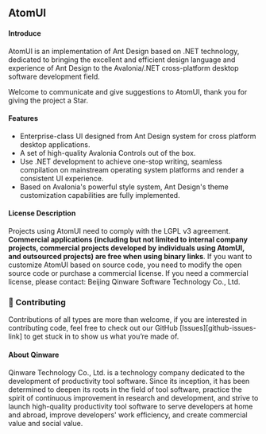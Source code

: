 ## AtomUI

#### Introduce

AtomUI is an implementation of Ant Design based on .NET technology, dedicated to bringing the excellent and efficient design language and experience of Ant Design to the Avalonia/.NET cross-platform desktop software development field.

Welcome to communicate and give suggestions to AtomUI, thank you for giving the project a Star.

#### Features

- Enterprise-class UI designed from Ant Design system for cross platform desktop applications.
- A set of high-quality Avalonia Controls out of the box.
- Use .NET development to achieve one-stop writing, seamless compilation on mainstream operating system platforms and render a consistent UI experience.
- Based on Avalonia's powerful style system, Ant Design's theme customization capabilities are fully implemented.

#### License Description
Projects using AtomUI need to comply with the LGPL v3 agreement. <strong>Commercial applications (including but not limited to internal company projects, commercial projects developed by individuals using AtomUI, and outsourced projects) are free when using binary links</strong>. If you want to customize AtomUI based on source code, you need to modify the open source code or purchase a commercial license. If you need a commercial license, please contact: Beijing Qinware Software Technology Co., Ltd.

### 🤝 Contributing

Contributions of all types are more than welcome, if you are interested in contributing code, feel free to check out our GitHub [Issues][github-issues-link] to get stuck in to show us what you’re made of.

#### About Qinware

Qinware Technology Co., Ltd. is a technology company dedicated to the development of productivity tool software. Since its inception, it has been determined to deepen its roots in the field of tool software, practice the spirit of continuous improvement in research and development, and strive to launch high-quality productivity tool software to serve developers at home and abroad, improve developers' work efficiency, and create commercial value and social value.